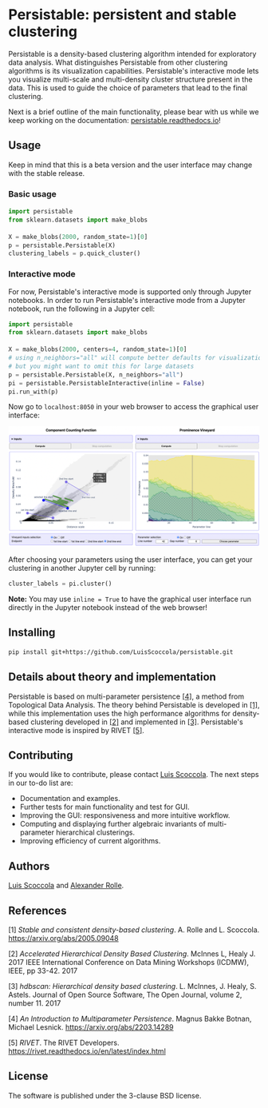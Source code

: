 # Persistable: persistent and stable clustering

Persistable is a density-based clustering algorithm intended for exploratory data analysis.
What distinguishes Persistable from other clustering algorithms is its visualization capabilities.
Persistable's interactive mode lets you visualize multi-scale and multi-density cluster structure present in the data.
This is used to guide the choice of parameters that lead to the final clustering.

Next is a brief outline of the main functionality, please bear with us while we keep working on the documentation: [persistable.readthedocs.io](https://persistable.readthedocs.io/)!


## Usage

Keep in mind that this is a beta version and the user interface may change with the stable release.

### Basic usage

```python
import persistable
from sklearn.datasets import make_blobs

X = make_blobs(2000, random_state=1)[0]
p = persistable.Persistable(X)
clustering_labels = p.quick_cluster()
```


### Interactive mode 

For now, Persistable's interactive mode is supported only through Jupyter notebooks.
In order to run Persistable's interactive mode from a Jupyter notebook, run the following in a Jupyter cell:

```python
import persistable
from sklearn.datasets import make_blobs

X = make_blobs(2000, centers=4, random_state=1)[0]
# using n_neighbors="all" will compute better defaults for visualization,
# but you might want to omit this for large datasets
p = persistable.Persistable(X, n_neighbors="all")
pi = persistable.PersistableInteractive(inline = False)
pi.run_with(p)
```

Now go to `localhost:8050` in your web browser to access the graphical user interface:

![Alt text](docs/pictures/GUI.png?raw=true)

After choosing your parameters using the user interface, you can get your clustering in another Jupyter cell by running:

```python
cluster_labels = pi.cluster()
```

**Note:** You may use `inline = True` to have the graphical user interface run directly in the Jupyter notebook instead of the web browser!


## Installing

```bash
pip install git+https://github.com/LuisScoccola/persistable.git
```

## Details about theory and implementation

Persistable is based on multi-parameter persistence [[4]](#4), a method from Topological Data Analysis.
The theory behind Persistable is developed in [[1]](#1), while this implementation uses the high performance algorithms for density-based clustering developed in [[2]](#2) and implemented in [[3]](#3).
Persistable's interactive mode is inspired by RIVET [[5]](#5).


## Contributing

If you would like to contribute, please contact [Luis Scoccola](https://luisscoccola.github.io/).
The next steps in our to-do list are:
- Documentation and examples.
- Further tests for main functionality and test for GUI.
- Improving the GUI: responsiveness and more intuitive workflow.
- Computing and displaying further algebraic invariants of multi-parameter hierarchical clusterings.
- Improving efficiency of current algorithms.


## Authors

[Luis Scoccola](https://luisscoccola.github.io/) and [Alexander Rolle](https://alexanderrolle.github.io/).


## References

<a id="1">[1]</a> 
*Stable and consistent density-based clustering*. A. Rolle and L. Scoccola.
https://arxiv.org/abs/2005.09048

<a id="2">[2]</a> 
*Accelerated Hierarchical Density Based Clustering*. McInnes L, Healy J. 2017 IEEE International Conference on Data Mining Workshops (ICDMW), IEEE, pp 33-42. 2017

<a id="3">[3]</a> 
*hdbscan: Hierarchical density based clustering*. L. McInnes, J. Healy, S. Astels. Journal of Open Source Software, The Open Journal, volume 2, number 11. 2017

<a id="4">[4]</a> 
*An Introduction to Multiparameter Persistence*. Magnus Bakke Botnan, Michael Lesnick.
https://arxiv.org/abs/2203.14289

<a id="5">[5]</a> 
*RIVET*. The RIVET Developers.
https://rivet.readthedocs.io/en/latest/index.html

<!---
<a id="4">[4]</a> 
*Density-based clustering based on hierarchical density estimates*. R. J. G. B. Campello, D. Moulavi, and J. Sander. Advances in Knowledge Discovery and Data Mining, volume 7819 of Lecture Notes in Computer Science, pp. 160-172. Springer, 2013.
-->


## License

The software is published under the 3-clause BSD license.
